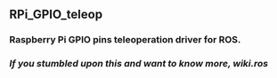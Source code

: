 ## RPi_GPIO_teleop

### Raspberry Pi GPIO pins teleoperation driver for ROS.

### _If you stumbled upon this and want to know more, wiki.ros_
